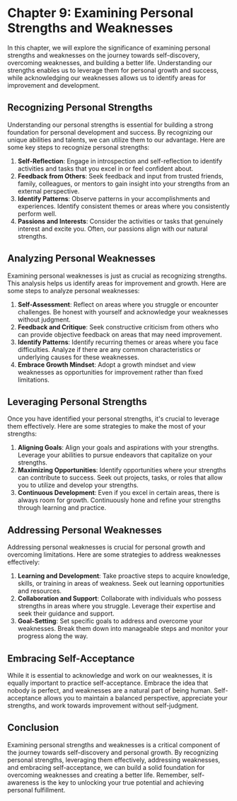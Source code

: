 Chapter 9: Examining Personal Strengths and Weaknesses
======================================================

In this chapter, we will explore the significance of examining personal strengths and weaknesses on the journey towards self-discovery, overcoming weaknesses, and building a better life. Understanding our strengths enables us to leverage them for personal growth and success, while acknowledging our weaknesses allows us to identify areas for improvement and development.

**Recognizing Personal Strengths**
----------------------------------

Understanding our personal strengths is essential for building a strong foundation for personal development and success. By recognizing our unique abilities and talents, we can utilize them to our advantage. Here are some key steps to recognize personal strengths:

1. **Self-Reflection**: Engage in introspection and self-reflection to identify activities and tasks that you excel in or feel confident about.
2. **Feedback from Others**: Seek feedback and input from trusted friends, family, colleagues, or mentors to gain insight into your strengths from an external perspective.
3. **Identify Patterns**: Observe patterns in your accomplishments and experiences. Identify consistent themes or areas where you consistently perform well.
4. **Passions and Interests**: Consider the activities or tasks that genuinely interest and excite you. Often, our passions align with our natural strengths.

**Analyzing Personal Weaknesses**
---------------------------------

Examining personal weaknesses is just as crucial as recognizing strengths. This analysis helps us identify areas for improvement and growth. Here are some steps to analyze personal weaknesses:

1. **Self-Assessment**: Reflect on areas where you struggle or encounter challenges. Be honest with yourself and acknowledge your weaknesses without judgment.
2. **Feedback and Critique**: Seek constructive criticism from others who can provide objective feedback on areas that may need improvement.
3. **Identify Patterns**: Identify recurring themes or areas where you face difficulties. Analyze if there are any common characteristics or underlying causes for these weaknesses.
4. **Embrace Growth Mindset**: Adopt a growth mindset and view weaknesses as opportunities for improvement rather than fixed limitations.

**Leveraging Personal Strengths**
---------------------------------

Once you have identified your personal strengths, it's crucial to leverage them effectively. Here are some strategies to make the most of your strengths:

1. **Aligning Goals**: Align your goals and aspirations with your strengths. Leverage your abilities to pursue endeavors that capitalize on your strengths.
2. **Maximizing Opportunities**: Identify opportunities where your strengths can contribute to success. Seek out projects, tasks, or roles that allow you to utilize and develop your strengths.
3. **Continuous Development**: Even if you excel in certain areas, there is always room for growth. Continuously hone and refine your strengths through learning and practice.

**Addressing Personal Weaknesses**
----------------------------------

Addressing personal weaknesses is crucial for personal growth and overcoming limitations. Here are some strategies to address weaknesses effectively:

1. **Learning and Development**: Take proactive steps to acquire knowledge, skills, or training in areas of weakness. Seek out learning opportunities and resources.
2. **Collaboration and Support**: Collaborate with individuals who possess strengths in areas where you struggle. Leverage their expertise and seek their guidance and support.
3. **Goal-Setting**: Set specific goals to address and overcome your weaknesses. Break them down into manageable steps and monitor your progress along the way.

**Embracing Self-Acceptance**
-----------------------------

While it is essential to acknowledge and work on our weaknesses, it is equally important to practice self-acceptance. Embrace the idea that nobody is perfect, and weaknesses are a natural part of being human. Self-acceptance allows you to maintain a balanced perspective, appreciate your strengths, and work towards improvement without self-judgment.

**Conclusion**
--------------

Examining personal strengths and weaknesses is a critical component of the journey towards self-discovery and personal growth. By recognizing personal strengths, leveraging them effectively, addressing weaknesses, and embracing self-acceptance, we can build a solid foundation for overcoming weaknesses and creating a better life. Remember, self-awareness is the key to unlocking your true potential and achieving personal fulfillment.
